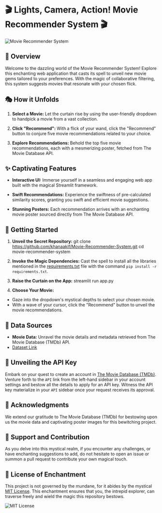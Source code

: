 # 🎬 Lights, Camera, Action! Movie Recommender System 🎬

![Movie Recommender System](https://github.com/khanaakif/Movie-Recommender-System/assets/135196262/4b0dae9f-75e2-4428-ac44-4d03d6f04d42)

## 🌟 Overview

Welcome to the dazzling world of the Movie Recommender System! Explore this enchanting web application that casts its spell to unveil new movie gems tailored to your preferences. With the magic of collaborative filtering, this system suggests movies that resonate with your chosen flick.

## 🎭 How it Unfolds

1. **Select a Movie:** Let the curtain rise by using the user-friendly dropdown to handpick a movie from a vast collection.

2. **Click "Recommend":** With a flick of your wand, click the "Recommend" button to conjure five movie recommendations related to your choice.

3. **Explore Recommendations:** Behold the top five movie recommendations, each with a mesmerizing poster, fetched from The Movie Database API.

## ✨ Captivating Features

- **Interactive UI:** Immerse yourself in a seamless and engaging web app built with the magical Streamlit framework.

- **Swift Recommendations:** Experience the swiftness of pre-calculated similarity scores, granting you swift and efficient movie suggestions.

- **Stunning Posters:** Each recommendation arrives with an enchanting movie poster sourced directly from The Movie Database API.

## 🌠 Getting Started

1. **Unveil the Secret Repository:**
git clone https://github.com/khanaakif/Movie-Recommender-System.git
cd movie-recommender-system

2. **Invoke the Magic Dependencies:**
Cast the spell to install all the libraries mentioned in the [requirements.txt](https://github.com/khanaakif/Movie-Recommender-System/blob/main/requirements.txt) file with the command `pip install -r requirements.txt`.

3. **Raise the Curtain on the App:**
streamlit run app.py

4. **Choose Your Movie:**
- Gaze into the dropdown's mystical depths to select your chosen movie.
- With a wave of your cursor, click the "Recommend" button to unveil the movie recommendations.

## 🎥 Data Sources

- **Movie Data:** Unravel the movie details and metadata retrieved from The Movie Database (TMDb) API.
- [Dataset Link](https://www.kaggle.com/datasets/tmdb/tmdb-movie-metadata/download?datasetVersionNumber=2)

## :closed_lock_with_key: Unveiling the API Key

Embark on your quest to create an account in [The Movie Database (TMDb)](https://www.themoviedb.org/). Venture forth to the `API` link from the left-hand sidebar in your account settings and bestow all the details to apply for an API key. Witness the API key materialize in your `API` sidebar once your request receives its approval.

## 👏 Acknowledgments

We extend our gratitude to The Movie Database (TMDb) for bestowing upon us the movie data and captivating poster images for this bewitching project.

## 🌟 Support and Contribution

As you delve into this mystical realm, if you encounter any challenges, or have enchanting suggestions to add, do not hesitate to open an issue or summon a pull request to contribute your own magical touch.

## 📜 License of Enchantment

This project is not governed by the mundane, for it abides by the mystical [MIT License](LICENSE). This enchantment ensures that you, the intrepid explorer, can traverse freely and wield the magic this repository bestows.

![MIT License](https://img.shields.io/badge/License-MIT-green.svg)
